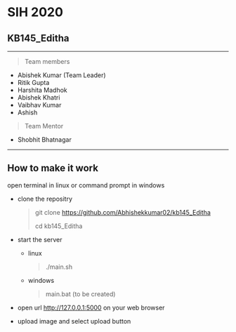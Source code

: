 # SIH 2020
## KB145_Editha
---
> Team members
* Abishek Kumar (Team Leader)
* Ritik Gupta
* Harshita Madhok
*	Abishek Khatri
*	Vaibhav Kumar
*	Ashish

> Team Mentor
* Shobhit Bhatnagar

---
## How to make it work

open terminal in linux or command prompt in windows

* clone the repositry
	> git clone https://github.com/Abhishekkumar02/kb145_Editha
	>
	> cd kb145_Editha

* start the server
	* linux
		> ./main.sh
	* windows
		> main.bat (to be created)

* open url http://127.0.0.1:5000 on your web browser

* upload image and select upload button
